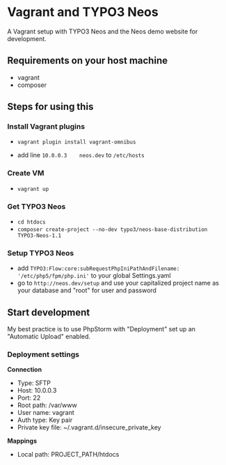 Vagrant and TYPO3 Neos
============================

A Vagrant setup with TYPO3 Neos and the Neos demo website for development.

## Requirements on your host machine ##
- vagrant
- composer

## Steps for using this ##

### Install Vagrant plugins ###
- `vagrant plugin install vagrant-omnibus`

- add line `10.0.0.3	neos.dev` to `/etc/hosts`

### Create VM ###
- `vagrant up`

### Get TYPO3 Neos ###
- `cd htdocs`
- `composer create-project --no-dev typo3/neos-base-distribution TYPO3-Neos-1.1`

### Setup TYPO3 Neos ###
- add `TYPO3:Flow:core:subRequestPhpIniPathAndFilename: '/etc/php5/fpm/php.ini'` to your global Settings.yaml
- go to `http://neos.dev/setup` and use your capitalized project name as your database and "root" for user and password

## Start development ##
My best practice is to use PhpStorm with "Deployment" set up an "Automatic Upload" enabled.

### Deployment settings ###
__Connection__

- Type: SFTP
- Host: 10.0.0.3
- Port: 22
- Root path: /var/www
- User name: vagrant
- Auth type: Key pair
- Private key file: ~/.vagrant.d/insecure_private_key

__Mappings__

- Local path: PROJECT_PATH/htdocs
